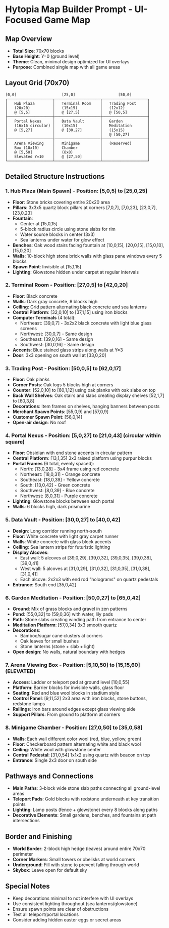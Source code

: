 # Hytopia Map Builder Prompt - UI-Focused Game Map

## Map Overview
- **Total Size**: 70x70 blocks
- **Base Height**: Y=0 (ground level)
- **Theme**: Clean, minimal design optimized for UI overlays
- **Purpose**: Combined single map with all game areas

## Layout Grid (70x70)
```
[0,0]                    [25,0]                   [50,0]
┌────────────────────┬────────────────────┬────────────────────┐
│   Hub Plaza        │   Terminal Room    │   Trading Post     │
│   (20x20)          │   (15x15)          │   (12x12)          │
│   @ [5,5]          │   @ [27,5]         │   @ [50,5]         │
├────────────────────┼────────────────────┼────────────────────┤
│   Portal Nexus     │   Data Vault       │   Garden           │
│   (16x16 circular) │   (10x15)          │   Meditation       │
│   @ [5,27]         │   @ [30,27]        │   (15x15)          │
│                    │                    │   @ [50,27]        │
├────────────────────┼────────────────────┼────────────────────┤
│   Arena Viewing    │   Minigame         │   (Reserved)       │
│   Box (10x10)      │   Chamber          │                    │
│   @ [5,50]         │   (8x8)            │                    │
│   Elevated Y=10    │   @ [27,50]        │                    │
└────────────────────┴────────────────────┴────────────────────┘
```

## Detailed Structure Instructions

### 1. Hub Plaza (Main Spawn) - Position: [5,0,5] to [25,0,25]
- **Floor**: Stone bricks covering entire 20x20 area
- **Pillars**: 3x3x5 quartz block pillars at corners [7,0,7], [7,0,23], [23,0,7], [23,0,23]
- **Fountain**: 
  - Center at [15,0,15]
  - 5-block radius circle using stone slabs for rim
  - Water source blocks in center (3x3)
  - Sea lanterns under water for glow effect
- **Benches**: Oak wood stairs facing fountain at [10,0,15], [20,0,15], [15,0,10], [15,0,20]
- **Walls**: 10-block high stone brick walls with glass pane windows every 5 blocks
- **Spawn Point**: Invisible at [15,1,15]
- **Lighting**: Glowstone hidden under carpet at regular intervals

### 2. Terminal Room - Position: [27,0,5] to [42,0,20]
- **Floor**: Black concrete
- **Walls**: Dark gray concrete, 8 blocks high
- **Ceiling**: Grid pattern alternating black concrete and sea lanterns
- **Central Platform**: [32,0,10] to [37,1,15] using iron blocks
- **Computer Terminals** (4 total):
  - Northeast: [39,0,7] - 3x2x2 black concrete with light blue glass screens
  - Northwest: [30,0,7] - Same design
  - Southeast: [39,0,16] - Same design  
  - Southwest: [30,0,16] - Same design
- **Accents**: Blue stained glass strips along walls at Y=3
- **Door**: 3x3 opening on south wall at [33,0,20]

### 3. Trading Post - Position: [50,0,5] to [62,0,17]
- **Floor**: Oak planks
- **Corner Posts**: Oak logs 5 blocks high at corners
- **Counter**: [52,0,10] to [60,1,12] using oak planks with oak slabs on top
- **Back Wall Shelves**: Oak stairs and slabs creating display shelves [52,1,7] to [60,3,8]
- **Decorations**: Item frames on shelves, hanging banners between posts
- **Merchant Spawn Points**: [55,0,9] and [57,0,9]
- **Customer Spawn Point**: [56,0,14]
- **Open-air design**: No roof

### 4. Portal Nexus - Position: [5,0,27] to [21,0,43] (circular within square)
- **Floor**: Obsidian with end stone accents in circular pattern
- **Central Platform**: [13,1,35] 3x3 raised platform using purpur blocks
- **Portal Frames** (6 total, evenly spaced):
  - North: [13,0,28] - 3x4 frame using red concrete
  - Northeast: [18,0,31] - Orange concrete
  - Southeast: [18,0,39] - Yellow concrete
  - South: [13,0,42] - Green concrete
  - Southwest: [8,0,39] - Blue concrete
  - Northwest: [8,0,31] - Purple concrete
- **Lighting**: Glowstone blocks between each portal
- **Walls**: 6 blocks high, dark prismarine

### 5. Data Vault - Position: [30,0,27] to [40,0,42]
- **Design**: Long corridor running north-south
- **Floor**: White concrete with light gray carpet runner
- **Walls**: White concrete with glass block accents
- **Ceiling**: Sea lantern strips for futuristic lighting
- **Display Alcoves**: 
  - East wall: 5 alcoves at [39,0,29], [39,0,32], [39,0,35], [39,0,38], [39,0,41]
  - West wall: 5 alcoves at [31,0,29], [31,0,32], [31,0,35], [31,0,38], [31,0,41]
  - Each alcove: 2x2x3 with end rod "holograms" on quartz pedestals
- **Entrance**: South end [35,0,42]

### 6. Garden Meditation - Position: [50,0,27] to [65,0,42]
- **Ground**: Mix of grass blocks and gravel in zen patterns
- **Pond**: [55,0,32] to [59,0,36] with water, lily pads
- **Path**: Stone slabs creating winding path from entrance to center
- **Meditation Platform**: [57,0,34] 3x3 smooth quartz
- **Decorations**: 
  - Bamboo/sugar cane clusters at corners
  - Oak leaves for small bushes
  - Stone lanterns (stone + slab + light)
- **Open design**: No walls, natural boundary with hedges

### 7. Arena Viewing Box - Position: [5,10,50] to [15,15,60] (ELEVATED)
- **Access**: Ladder or teleport pad at ground level [10,0,55]
- **Platform**: Barrier blocks for invisible walls, glass floor
- **Seating**: Red and blue wool blocks in stadium style
- **Control Panel**: [9,11,52] 2x3 area with iron blocks, stone buttons, redstone lamps
- **Railings**: Iron bars around edges except glass viewing side
- **Support Pillars**: From ground to platform at corners

### 8. Minigame Chamber - Position: [27,0,50] to [35,0,58]
- **Walls**: Each wall different color wool (red, blue, yellow, green)
- **Floor**: Checkerboard pattern alternating white and black wool
- **Ceiling**: White wool with glowstone center
- **Central Pedestal**: [31,0,54] 1x1x2 using quartz with beacon on top
- **Entrance**: Single 2x3 door on south side

## Pathways and Connections
- **Main Paths**: 3-block wide stone slab paths connecting all ground-level areas
- **Teleport Pads**: Gold blocks with redstone underneath at key transition points
- **Lighting**: Lamp posts (fence + glowstone) every 8 blocks along paths
- **Decorative Elements**: Small gardens, benches, and fountains at path intersections

## Border and Finishing
- **World Border**: 2-block high hedge (leaves) around entire 70x70 perimeter
- **Corner Markers**: Small towers or obelisks at world corners
- **Underground**: Fill with stone to prevent falling through world
- **Skybox**: Leave open for default sky

## Special Notes
- Keep decorations minimal to not interfere with UI overlays
- Use consistent lighting throughout (sea lanterns/glowstone)
- Ensure spawn points are clear of obstructions
- Test all teleport/portal locations
- Consider adding hidden easter eggs or secret areas